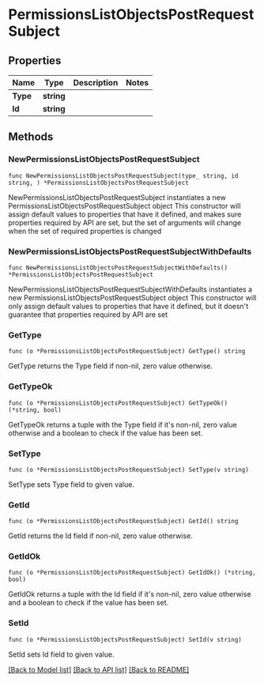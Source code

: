# PermissionsListObjectsPostRequestSubject

## Properties

Name | Type | Description | Notes
------------ | ------------- | ------------- | -------------
**Type** | **string** |  | 
**Id** | **string** |  | 

## Methods

### NewPermissionsListObjectsPostRequestSubject

`func NewPermissionsListObjectsPostRequestSubject(type_ string, id string, ) *PermissionsListObjectsPostRequestSubject`

NewPermissionsListObjectsPostRequestSubject instantiates a new PermissionsListObjectsPostRequestSubject object
This constructor will assign default values to properties that have it defined,
and makes sure properties required by API are set, but the set of arguments
will change when the set of required properties is changed

### NewPermissionsListObjectsPostRequestSubjectWithDefaults

`func NewPermissionsListObjectsPostRequestSubjectWithDefaults() *PermissionsListObjectsPostRequestSubject`

NewPermissionsListObjectsPostRequestSubjectWithDefaults instantiates a new PermissionsListObjectsPostRequestSubject object
This constructor will only assign default values to properties that have it defined,
but it doesn't guarantee that properties required by API are set

### GetType

`func (o *PermissionsListObjectsPostRequestSubject) GetType() string`

GetType returns the Type field if non-nil, zero value otherwise.

### GetTypeOk

`func (o *PermissionsListObjectsPostRequestSubject) GetTypeOk() (*string, bool)`

GetTypeOk returns a tuple with the Type field if it's non-nil, zero value otherwise
and a boolean to check if the value has been set.

### SetType

`func (o *PermissionsListObjectsPostRequestSubject) SetType(v string)`

SetType sets Type field to given value.


### GetId

`func (o *PermissionsListObjectsPostRequestSubject) GetId() string`

GetId returns the Id field if non-nil, zero value otherwise.

### GetIdOk

`func (o *PermissionsListObjectsPostRequestSubject) GetIdOk() (*string, bool)`

GetIdOk returns a tuple with the Id field if it's non-nil, zero value otherwise
and a boolean to check if the value has been set.

### SetId

`func (o *PermissionsListObjectsPostRequestSubject) SetId(v string)`

SetId sets Id field to given value.



[[Back to Model list]](../README.md#documentation-for-models) [[Back to API list]](../README.md#documentation-for-api-endpoints) [[Back to README]](../README.md)


